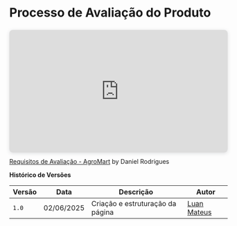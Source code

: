 # Processo de Avaliação do Produto

<div style="position: relative; width: 100%; height: 0; padding-top: 56.2500%;
 padding-bottom: 0; box-shadow: 0 2px 8px 0 rgba(63,69,81,0.16); margin-top: 1.6em; margin-bottom: 0.9em; overflow: hidden;
 border-radius: 8px; will-change: transform;">
  <iframe loading="lazy" style="position: absolute; width: 100%; height: 100%; top: 0; left: 0; border: none; padding: 0;margin: 0;"
    src="https://www.canva.com/design/DAGkvgmuC0c/PneoUCHB7KP5Rm1S68_jOw/view?embed" allowfullscreen="allowfullscreen" allow="fullscreen">
  </iframe>
</div>
<a href="https:&#x2F;&#x2F;www.canva.com&#x2F;design&#x2F;DAGkvgmuC0c&#x2F;PneoUCHB7KP5Rm1S68_jOw&#x2F;view?utm_content=DAGkvgmuC0c&amp;utm_campaign=designshare&amp;utm_medium=embeds&amp;utm_source=link" target="_blank" rel="noopener">Requisitos de Avaliação - AgroMart</a> by Daniel Rodrigues

**Histórico de Versões**

| **Versão** | **Data**     | **Descrição**                     | **Autor**                                     |
|------------|--------------|-----------------------------------|-----------------------------------------------|
| `1.0`      | 02/06/2025   | Criação e estruturação da página  | [Luan Mateus](https://github.com/luanduartee) |
